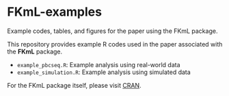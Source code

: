 # FKmL-examples

Example codes, tables, and figures for the paper using the FKmL package.

This repository provides example R codes used in the paper associated with the **FKmL** package.  

- `example_pbcseq.R`: Example analysis using real-world data  
- `example_simulation.R`: Example analysis using simulated data  

For the FKmL package itself, please visit [CRAN](https://CRAN.R-project.org/package=FKmL).
